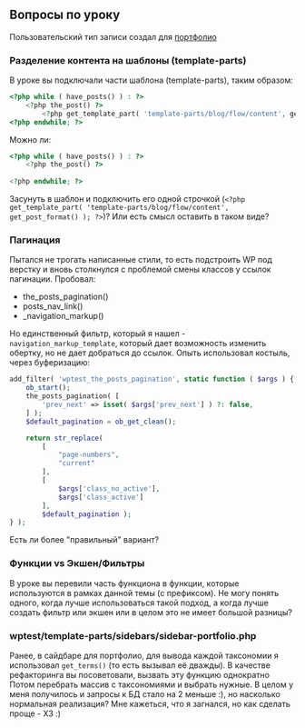 ## Вопросы по уроку ##

Пользовательский тип записи создал для [портфолио](https://wp.alexanderyurchenko.ru/portfolio)

### Разделение контента на шаблоны (template-parts) ###

В уроке вы подключали части шаблона (template-parts), таким образом:

```php
<?php while ( have_posts() ) : ?>
    <?php the_post() ?>
        <?php get_template_part( 'template-parts/blog/flow/content', get_post_format() ); ?>
<?php endwhile; ?>
```

Можно ли:
```php
<?php while ( have_posts() ) : ?>
    <?php the_post() ?>
       
<?php endwhile; ?>
```

Засунуть в шаблон и подключить его одной строчкой (`<?php get_template_part( 'template-parts/blog/flow/content', get_post_format() ); ?>`)? Или есть смысл оставить в таком виде?

### Пагинация ###
 
Пытался не трогать написанные стили, то есть подстроить WP под верстку и вновь столкнулся с проблемой смены классов у ссылок пагинации. Пробовал:

* the_posts_pagination()
* posts_nav_link()
* _navigation_markup()

Но единственный фильтр, который я нашел - `navigation_markup_template`, который дает возможность изменить обертку, но не дает добраться до ссылок. Опыть использовал костыль, через буферизацию:

```php
add_filter( 'wptest_the_posts_pagination', static function ( $args ) {
	ob_start();
	the_posts_pagination( [
		'prev_next' => isset( $args['prev_next'] ) ?: false,
	] );
	$default_pagination = ob_get_clean();

	return str_replace(
		[
			"page-numbers",
			"current"
		],
		[
			$args['class_no_active'],
			$args['class_active']
		],
		$default_pagination );
} );
```

Есть ли более "правильный" вариант?

### Функции vs Экшен/Фильтры ###

В уроке вы перевили часть функциона в функции, которые используются в рамках данной темы (с префиксом). Не могу понять одного, когда лучше использоваться такой подход, а 
когда лучше создать фильтр или экшен или в целом это не имеет большой разницы?

### wptest/template-parts/sidebars/sidebar-portfolio.php ###

Ранее, в сайдбаре для портфолио, для вывода каждой таксономии я использовал `get_terms()` (то есть вызывал её дважды). В качестве рефакторинга вы посоветовали, вызвать эту функцию однократно
Потом перебрать массив с таксономиями и выбрать нужные. В целом у меня получилось и запросы к БД стало на 2 меньше :), но насколько нормальная реализация? Мне кажеться, что я загнался, но как сделать проще - ХЗ :)
 